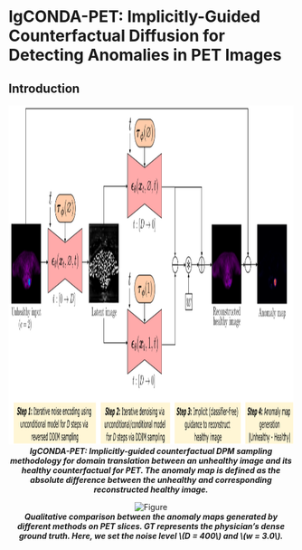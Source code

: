 # IgCONDA-PET: Implicitly-Guided Counterfactual Diffusion for Detecting Anomalies in PET Images


## Introduction

<p align="center">
  <img src="./assets/method_scheme.png" alt="Figure" height="600" />
  <br>
  <em>
  <strong>
    IgCONDA-PET: Implicitly-guided counterfactual DPM sampling methodology for domain translation between an unhealthy image and its healthy counterfactual for PET. The anomaly map is defined as the absolute difference between the unhealthy and corresponding reconstructed healthy image.
   </strong>
  </em>
</p>


<p align="center">
  <img src="./assets/plot_comparing_igcondapet_to_other_methods.png" alt="Figure" height="600" />
  <br>
  <em>
  <strong>
    Qualitative comparison between the anomaly maps generated by different methods on PET slices. GT represents the physician’s dense ground truth. Here, we set the noise level \(D = 400\) and \(w = 3.0\).
   </strong>
  </em>
</p>